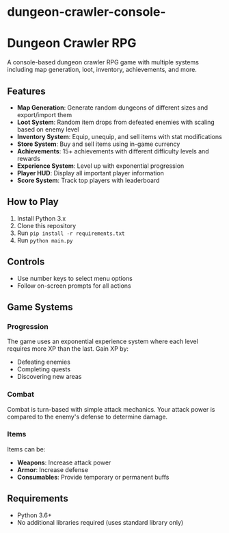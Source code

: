# dungeon-crawler-console-
# Dungeon Crawler RPG

A console-based dungeon crawler RPG game with multiple systems including map generation, loot, inventory, achievements, and more.

## Features

- **Map Generation**: Generate random dungeons of different sizes and export/import them
- **Loot System**: Random item drops from defeated enemies with scaling based on enemy level
- **Inventory System**: Equip, unequip, and sell items with stat modifications
- **Store System**: Buy and sell items using in-game currency
- **Achievements**: 15+ achievements with different difficulty levels and rewards
- **Experience System**: Level up with exponential progression
- **Player HUD**: Display all important player information
- **Score System**: Track top players with leaderboard

## How to Play

1. Install Python 3.x
2. Clone this repository
3. Run `pip install -r requirements.txt`
4. Run `python main.py`

## Controls

- Use number keys to select menu options
- Follow on-screen prompts for all actions

## Game Systems

### Progression

The game uses an exponential experience system where each level requires more XP than the last. Gain XP by:
- Defeating enemies
- Completing quests
- Discovering new areas

### Combat

Combat is turn-based with simple attack mechanics. Your attack power is compared to the enemy's defense to determine damage.

### Items

Items can be:
- **Weapons**: Increase attack power
- **Armor**: Increase defense
- **Consumables**: Provide temporary or permanent buffs

## Requirements

- Python 3.6+
- No additional libraries required (uses standard library only)
